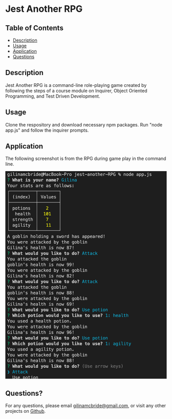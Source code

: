 # Jest Another RPG

## Table of Contents

- [Description](#description)
- [Usage](#usage)
- [Application](#application)
- [Questions](#questions)

## Description

Jest Another RPG is a command-line role-playing game created by following the steps of a course module on Inquirer, Object Oriented Programming, and Test Driven Development.

## Usage

Clone the respository and download necessary npm packages. Run "node app.js" and follow the inquirer prompts.

## Application

The following screenshot is from the RPG during game play in the command line.

![screenshot](./images/screenshot.png)

## Questions?

For any questions, please email gilinamcbride@gmail.com, or visit any other projects on [Github](github.com/gilinamcbride).
